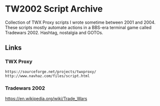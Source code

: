 # TW2002 Script Archive

Collection of TWX Proxy scripts I wrote sometime between 2001 and 2004.   
These scripts mostly automate actions in a BBS-era terminal game called Tradewars 2002. Hashtag, nostalgia and GOTOs.

## Links

### TWX Proxy
```
https://sourceforge.net/projects/twxproxy/
http://www.navhaz.com/files/script.html
```

### Tradewars 2002
https://en.wikipedia.org/wiki/Trade_Wars
